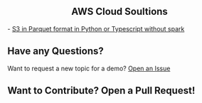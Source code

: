 <div align="center"> 
   <h2 align="center"> AWS Cloud Soultions  </h2></div>
   
<p align='center'>
   <p align='center'>
   
</p>
- <a href="https://github.com/RobinaMirbahar/AWS-Cloud-Solutions/blob/main/S3%20in%20Parquet%20format%20in%20Python%20(or%20Typescript).py">S3 in Parquet format in Python or Typescript without spark</a>


## Have any Questions?

Want to request a new topic for a demo? [Open an Issue](https://github.com/RobinaMirbahar/Google-Cloud-Solutions/issues/new/choose)

## Want to Contribute? Open a Pull Request!

